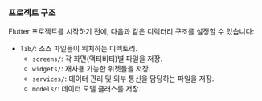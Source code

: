 ### 프로젝트 구조

Flutter 프로젝트를 시작하기 전에, 다음과 같은 디렉터리 구조를 설정할 수 있습니다:

- `lib/`: 소스 파일들이 위치하는 디렉토리.
    - `screens/`: 각 화면(액티비티)별 파일을 저장.
    - `widgets/`: 재사용 가능한 위젯들을 저장.
    - `services/`: 데이터 관리 및 외부 통신을 담당하는 파일을 저장.
    - `models/`: 데이터 모델 클래스를 저장.